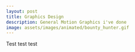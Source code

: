 ```yaml
---
layout: post
title: Graphics Design
description: General Motion Graphics i've done
image: assets/images/animated/bounty_hunter.gif
---
```


Test test test
